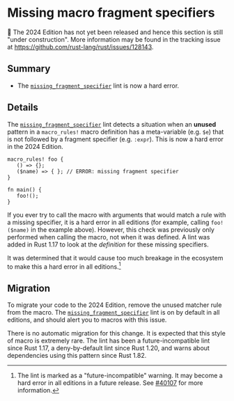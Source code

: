 # Missing macro fragment specifiers

🚧 The 2024 Edition has not yet been released and hence this section is still "under construction".
More information may be found in the tracking issue at <https://github.com/rust-lang/rust/issues/128143>.

## Summary

- The [`missing_fragment_specifier`] lint is now a hard error.

[`missing_fragment_specifier`]: ../../rustc/lints/listing/deny-by-default.html#missing-fragment-specifier

## Details

The [`missing_fragment_specifier`] lint detects a situation when an **unused** pattern in a `macro_rules!` macro definition has a meta-variable (e.g. `$e`) that is not followed by a fragment specifier (e.g. `:expr`). This is now a hard error in the 2024 Edition.

```rust,compile_fail
macro_rules! foo {
   () => {};
   ($name) => { }; // ERROR: missing fragment specifier
}

fn main() {
   foo!();
}
```

If you ever try to call the macro with arguments that would match a rule with a missing specifier, it is a hard error in all editions (for example, calling `foo!($name)` in the example above). However, this check was previously only performed when calling the macro, not when it was defined. A lint was added in Rust 1.17 to look at the *definition* for these missing specifiers.

It was determined that it would cause too much breakage in the ecosystem to make this a hard error in all editions.[^future-incompat]

[^future-incompat]: The lint is marked as a "future-incompatible" warning. It may become a hard error in all editions in a future release. See [#40107] for more information.

[#40107]: https://github.com/rust-lang/rust/issues/40107

## Migration

To migrate your code to the 2024 Edition, remove the unused matcher rule from the macro. The [`missing_fragment_specifier`] lint is on by default in all editions, and should alert you to macros with this issue.

There is no automatic migration for this change. It is expected that this style of macro is extremely rare. The lint has been a future-incompatible lint since Rust 1.17, a deny-by-default lint since Rust 1.20, and warns about dependencies using this pattern since Rust 1.82.
